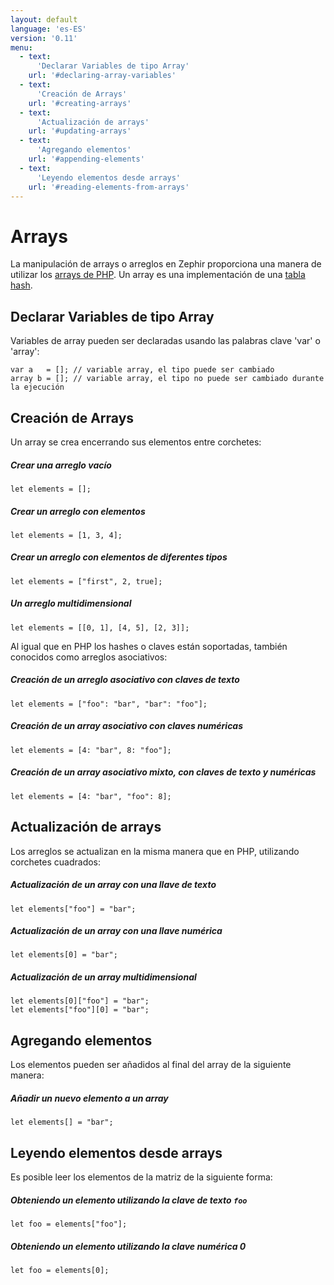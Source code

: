 ```yaml
---
layout: default
language: 'es-ES'
version: '0.11'
menu:
  - text:
      'Declarar Variables de tipo Array'
    url: '#declaring-array-variables'
  - text:
      'Creación de Arrays'
    url: '#creating-arrays'
  - text:
      'Actualización de arrays'
    url: '#updating-arrays'
  - text:
      'Agregando elementos'
    url: '#appending-elements'
  - text:
      'Leyendo elementos desde arrays'
    url: '#reading-elements-from-arrays'
---
```

# Arrays

La manipulación de arrays o arreglos en Zephir proporciona una manera de utilizar los [arrays de PHP](http://www.php.net/manual/en/language.types.array.php). Un array es una implementación de una [tabla hash](http://en.wikipedia.org/wiki/Hash_table).

<a name='declaring-array-variables'></a>

## Declarar Variables de tipo Array

Variables de array pueden ser declaradas usando las palabras clave 'var' o 'array':

    var a   = []; // variable array, el tipo puede ser cambiado
    array b = []; // variable array, el tipo no puede ser cambiado durante la ejecución
    

<a name='creating-arrays'></a>

## Creación de Arrays

Un array se crea encerrando sus elementos entre corchetes:

##### Crear una arreglo vacío

    let elements = [];
    

##### Crear un arreglo con elementos

    let elements = [1, 3, 4];
    

##### Crear un arreglo con elementos de diferentes tipos

    let elements = ["first", 2, true];
    

##### Un arreglo multidimensional

    let elements = [[0, 1], [4, 5], [2, 3]];
    

Al igual que en PHP los hashes o claves están soportadas, también conocidos como arreglos asociativos:

##### Creación de un arreglo asociativo con claves de texto

    let elements = ["foo": "bar", "bar": "foo"];
    

##### Creación de un array asociativo con claves numéricas

    let elements = [4: "bar", 8: "foo"];
    

##### Creación de un array asociativo mixto, con claves de texto y numéricas

    let elements = [4: "bar", "foo": 8];
    

<a name='updating-arrays'></a>

## Actualización de arrays

Los arreglos se actualizan en la misma manera que en PHP, utilizando corchetes cuadrados:

##### Actualización de un array con una llave de texto

    let elements["foo"] = "bar";
    

##### Actualización de un array con una llave numérica

    let elements[0] = "bar";
    

##### Actualización de un array multidimensional

    let elements[0]["foo"] = "bar";
    let elements["foo"][0] = "bar";
    

<a name='appending-elements'></a>

## Agregando elementos

Los elementos pueden ser añadidos al final del array de la siguiente manera:

##### Añadir un nuevo elemento a un array

    let elements[] = "bar";
    

<a name='reading-elements-from-arrays'></a>

## Leyendo elementos desde arrays

Es posible leer los elementos de la matriz de la siguiente forma:

##### Obteniendo un elemento utilizando la clave de texto `foo`

    let foo = elements["foo"];
    

##### Obteniendo un elemento utilizando la clave numérica 0

    let foo = elements[0];